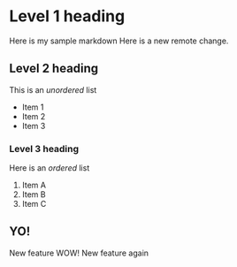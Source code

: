 # Level 1 heading
Here is my sample markdown
Here is a new remote change.

## Level 2 heading

This is an *unordered* list
- Item 1
- Item 2
- Item 3

### Level 3 heading
Here is an *ordered* list
1. Item A
2. Item B
3. Item C

## YO!
New feature WOW!
New feature again